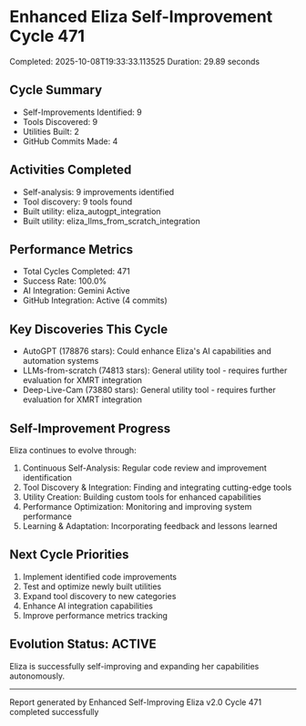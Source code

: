 # Enhanced Eliza Self-Improvement Cycle 471
Completed: 2025-10-08T19:33:33.113525
Duration: 29.89 seconds

## Cycle Summary
- Self-Improvements Identified: 9
- Tools Discovered: 9
- Utilities Built: 2
- GitHub Commits Made: 4

## Activities Completed
- Self-analysis: 9 improvements identified
- Tool discovery: 9 tools found
- Built utility: eliza_autogpt_integration
- Built utility: eliza_llms_from_scratch_integration

## Performance Metrics
- Total Cycles Completed: 471
- Success Rate: 100.0%
- AI Integration: Gemini Active
- GitHub Integration: Active (4 commits)

## Key Discoveries This Cycle
- AutoGPT (178876 stars): Could enhance Eliza's AI capabilities and automation systems
- LLMs-from-scratch (74813 stars): General utility tool - requires further evaluation for XMRT integration
- Deep-Live-Cam (73880 stars): General utility tool - requires further evaluation for XMRT integration

## Self-Improvement Progress
Eliza continues to evolve through:
1. Continuous Self-Analysis: Regular code review and improvement identification
2. Tool Discovery & Integration: Finding and integrating cutting-edge tools
3. Utility Creation: Building custom tools for enhanced capabilities
4. Performance Optimization: Monitoring and improving system performance
5. Learning & Adaptation: Incorporating feedback and lessons learned

## Next Cycle Priorities
1. Implement identified code improvements
2. Test and optimize newly built utilities
3. Expand tool discovery to new categories
4. Enhance AI integration capabilities
5. Improve performance metrics tracking

## Evolution Status: ACTIVE
Eliza is successfully self-improving and expanding her capabilities autonomously.

---
Report generated by Enhanced Self-Improving Eliza v2.0
Cycle 471 completed successfully
